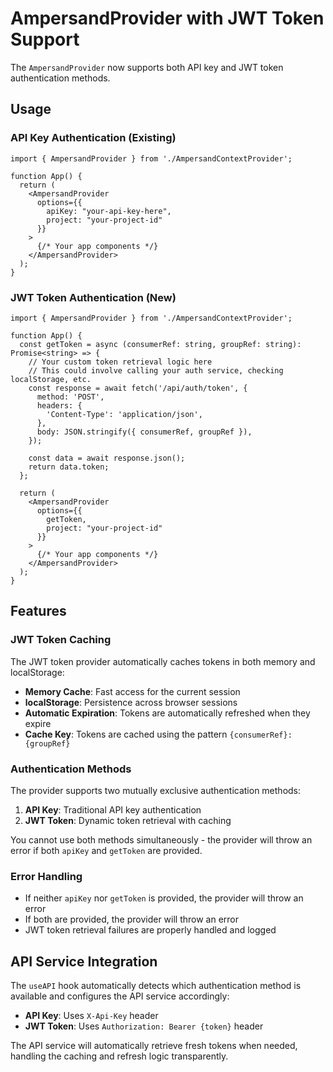 # AmpersandProvider with JWT Token Support

The `AmpersandProvider` now supports both API key and JWT token authentication methods.

## Usage

### API Key Authentication (Existing)

```tsx
import { AmpersandProvider } from './AmpersandContextProvider';

function App() {
  return (
    <AmpersandProvider
      options={{
        apiKey: "your-api-key-here",
        project: "your-project-id"
      }}
    >
      {/* Your app components */}
    </AmpersandProvider>
  );
}
```

### JWT Token Authentication (New)

```tsx
import { AmpersandProvider } from './AmpersandContextProvider';

function App() {
  const getToken = async (consumerRef: string, groupRef: string): Promise<string> => {
    // Your custom token retrieval logic here
    // This could involve calling your auth service, checking localStorage, etc.
    const response = await fetch('/api/auth/token', {
      method: 'POST',
      headers: {
        'Content-Type': 'application/json',
      },
      body: JSON.stringify({ consumerRef, groupRef }),
    });
    
    const data = await response.json();
    return data.token;
  };

  return (
    <AmpersandProvider
      options={{
        getToken,
        project: "your-project-id"
      }}
    >
      {/* Your app components */}
    </AmpersandProvider>
  );
}
```

## Features

### JWT Token Caching

The JWT token provider automatically caches tokens in both memory and localStorage:

- **Memory Cache**: Fast access for the current session
- **localStorage**: Persistence across browser sessions
- **Automatic Expiration**: Tokens are automatically refreshed when they expire
- **Cache Key**: Tokens are cached using the pattern `{consumerRef}:{groupRef}`

### Authentication Methods

The provider supports two mutually exclusive authentication methods:

1. **API Key**: Traditional API key authentication
2. **JWT Token**: Dynamic token retrieval with caching

You cannot use both methods simultaneously - the provider will throw an error if both `apiKey` and `getToken` are provided.

### Error Handling

- If neither `apiKey` nor `getToken` is provided, the provider will throw an error
- If both are provided, the provider will throw an error
- JWT token retrieval failures are properly handled and logged

## API Service Integration

The `useAPI` hook automatically detects which authentication method is available and configures the API service accordingly:

- **API Key**: Uses `X-Api-Key` header
- **JWT Token**: Uses `Authorization: Bearer {token}` header

The API service will automatically retrieve fresh tokens when needed, handling the caching and refresh logic transparently. 